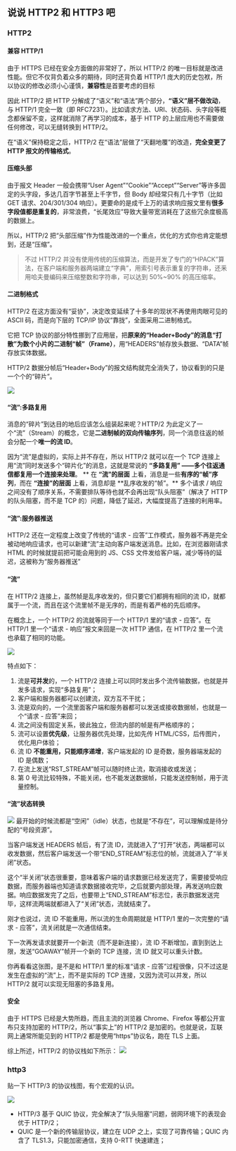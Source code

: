 ## 说说 HTTP2 和 HTTP3 吧

### HTTP2

#### 兼容 HTTP/1

由于 HTTPS 已经在安全方面做的非常好了，所以 HTTP/2 的唯一目标就是改进性能。但它不仅背负着众多的期待，同时还背负着 HTTP/1 庞大的历史包袱，所以协议的修改必须小心谨慎，**兼容性**是首要考虑的目标

因此 HTTP/2 把 HTTP 分解成了“语义”和“语法”两个部分，**“语义”层不做改动**，与 HTTP/1 完全一致（即 RFC7231）。比如请求方法、URI、状态码、头字段等概念都保留不变，这样就消除了再学习的成本，基于 HTTP 的上层应用也不需要做任何修改，可以无缝转换到 HTTP/2。

在“语义”保持稳定之后，HTTP/2 在“语法”层做了“天翻地覆”的改造，**完全变更了 HTTP 报文的传输格式**。

#### 压缩头部

由于报文 Header 一般会携带“User Agent”“Cookie”“Accept”“Server”等许多固定的头字段，多达几百字节甚至上千字节，但 Body 却经常只有几十字节（比如 GET 请求、204/301/304 响应）。更要命的是成千上万的请求响应报文里有**很多字段值都是重复的**，非常浪费，“长尾效应”导致大量带宽消耗在了这些冗余度极高的数据上。

所以，HTTP/2 把“头部压缩”作为性能改进的一个重点，优化的方式你也肯定能想到，还是“压缩”。

> 不过 HTTP/2 并没有使用传统的压缩算法，而是开发了专门的“HPACK”算法，在客户端和服务器两端建立“字典”，用索引号表示重复的字符串，还釆用哈夫曼编码来压缩整数和字符串，可以达到 50%~90% 的高压缩率。

#### 二进制格式

HTTP/2 在这方面没有“妥协”，决定改变延续了十多年的现状不再使用肉眼可见的 ASCII 码，而是向下层的 TCP/IP 协议“靠拢”，全面采用二进制格式。

它把 TCP 协议的部分特性挪到了应用层，把**原来的“Header+Body”的消息“打散”为数个小片的二进制“帧”（Frame）**，用“HEADERS”帧存放头数据、“DATA”帧存放实体数据。

HTTP/2 数据分帧后“Header+Body”的报文结构就完全消失了，协议看到的只是一个个的“碎片”。

![](../../img/网络/HTTP/流：Frame.png)

#### “流”:多路复用

消息的“碎片”到达目的地后应该怎么组装起来呢？HTTP/2 为此定义了一个“流”（Stream）的概念，它是**二进制帧的双向传输序列**，同一个消息往返的帧会分配一个**唯一的流 ID**。

因为“流”是虚拟的，实际上并不存在，所以 HTTP/2 就可以在一个 TCP 连接上用“流”同时发送多个“碎片化”的消息，这就是常说的 **“多路复用” ——多个往返通信都复用一个连接来处理**。
**
在 **“流”的层面** 上看，消息是一些**有序的“帧”序列**，而在 **“连接”的层面** 上看，消息却是 **乱序收发的“帧”。\*\* 多个请求 / 响应之间没有了顺序关系，不需要排队等待也就不会再出现“队头阻塞”（解决了 HTTP 的队头阻塞，而不是 TCP 的）问题，降低了延迟，大幅度提高了连接的利用率。

#### “流”:服务器推送

HTTP/2 还在一定程度上改变了传统的“请求 - 应答”工作模式，服务器不再是完全被动地响应请求，也可以新建“流”主动向客户端发送消息。比如，在浏览器刚请求 HTML 的时候就提前把可能会用到的 JS、CSS 文件发给客户端，减少等待的延迟，这被称为“服务器推送”

#### “流”

在 HTTP/2 连接上，虽然帧是乱序收发的，但只要它们都拥有相同的流 ID，就都属于一个流，而且在这个流里帧不是无序的，而是有着严格的先后顺序。

在概念上，一个 HTTP/2 的流就等同于一个 HTTP/1 里的“请求 - 应答”。在 HTTP/1 里一个“请求 - 响应”报文来回是一次 HTTP 通信，在 HTTP/2 里一个流也承载了相同的功能。

![](../../img/网络/HTTP/HTTP2%20流.png)

特点如下：

1. 流是**可并发**的，一个 HTTP/2 连接上可以同时发出多个流传输数据，也就是并发多请求，实现“多路复用”；
2. 客户端和服务器都可以创建流，双方互不干扰；
3. 流是双向的，一个流里面客户端和服务器都可以发送或接收数据帧，也就是一个“请求 - 应答”来回；
4. 流之间没有固定关系，彼此独立，但流内部的帧是有严格顺序的；
5. 流可以设置**优先级**，让服务器优先处理，比如先传 HTML/CSS，后传图片，优化用户体验；
6. 流 ID **不能重用，只能顺序递增**，客户端发起的 ID 是奇数，服务器端发起的 ID 是偶数；
7. 在流上发送“RST_STREAM”帧可以随时终止流，取消接收或发送；
8. 第 0 号流比较特殊，不能关闭，也不能发送数据帧，只能发送控制帧，用于流量控制。

#### “流”状态转换

![](../../img/网络/HTTP/流-状态转换.png)
最开始的时候流都是“空闲”（idle）状态，也就是“不存在”，可以理解成是待分配的“号段资源”。

当客户端发送 HEADERS 帧后，有了流 ID，流就进入了“打开”状态，两端都可以收发数据，然后客户端发送一个带“END_STREAM”标志位的帧，流就进入了“半关闭”状态。

这个“半关闭”状态很重要，意味着客户端的请求数据已经发送完了，需要接受响应数据，而服务器端也知道请求数据接收完毕，之后就要内部处理，再发送响应数据。响应数据发完了之后，也要带上“END_STREAM”标志位，表示数据发送完毕，这样流两端就都进入了“关闭”状态，流就结束了。

刚才也说过，流 ID 不能重用，所以流的生命周期就是 HTTP/1 里的一次完整的“请求 - 应答”，流关闭就是一次通信结束。

下一次再发请求就要开一个新流（而不是新连接），流 ID 不断增加，直到到达上限，发送“GOAWAY”帧开一个新的 TCP 连接，流 ID 就又可以重头计数。

你再看看这张图，是不是和 HTTP/1 里的标准“请求 - 应答”过程很像，只不过这是发生在虚拟的“流”上，而不是实际的 TCP 连接，又因为流可以并发，所以 HTTP/2 就可以实现无阻塞的多路复用。

#### 安全

由于 HTTPS 已经是大势所趋，而且主流的浏览器 Chrome、Firefox 等都公开宣布只支持加密的 HTTP/2，所以“事实上”的 HTTP/2 是加密的。也就是说，互联网上通常所能见到的 HTTP/2 都是使用“https”协议名，跑在 TLS 上面。

综上所述，HTTP/2 的协议栈如下所示：
![](../../img/网络/HTTP/http2%20协议栈.png)

### http3

贴一下 HTTP/3 的协议栈图，有个宏观的认识。

![](../../img/网络/HTTP/http3.png)

- HTTP/3 基于 QUIC 协议，完全解决了“队头阻塞”问题，弱网环境下的表现会优于 HTTP/2；
- QUIC 是一个新的传输层协议，建立在 UDP 之上，实现了可靠传输；QUIC 内含了 TLS1.3，只能加密通信，支持 0-RTT 快速建连；
